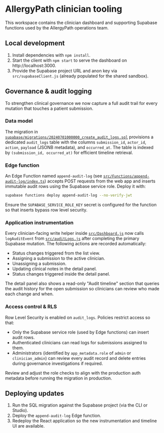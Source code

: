 # AllergyPath clinician tooling

This workspace contains the clinician dashboard and supporting Supabase functions used by the AllergyPath operations team.

## Local development

1. Install dependencies with `npm install`.
2. Start the client with `npm start` to serve the dashboard on http://localhost:3000.
3. Provide the Supabase project URL and anon key via `src/supabaseClient.js` (already populated for the shared sandbox).

## Governance & audit logging

To strengthen clinical governance we now capture a full audit trail for every mutation that touches a patient submission.

### Data model

The migration in [`supabase/migrations/20240701000000_create_audit_logs.sql`](supabase/migrations/20240701000000_create_audit_logs.sql) provisions a dedicated `audit_logs` table with the columns `submission_id`, `actor_id`, `action`, `payload` (JSONB metadata), and `occurred_at`. The table is indexed by `(submission_id, occurred_at)` for efficient timeline retrieval.

### Edge function

An Edge Function named `append-audit-log` (see [`src/Functions/append-audit-log/index.ts`](src/Functions/append-audit-log/index.ts)) accepts POST requests from the web app and inserts immutable audit rows using the Supabase service role. Deploy it with:

```bash
supabase functions deploy append-audit-log --no-verify-jwt
```

Ensure the `SUPABASE_SERVICE_ROLE_KEY` secret is configured for the function so that inserts bypass row level security.

### Application instrumentation

Every clinician-facing write helper inside [`src/Dashboard.js`](src/Dashboard.js) now calls `logAuditEvent` from [`src/auditLogs.js`](src/auditLogs.js) after completing the primary Supabase mutation. The following actions are recorded automatically:

- Status changes triggered from the list view.
- Assigning a submission to the active clinician.
- Unassigning a submission.
- Updating clinical notes in the detail panel.
- Status changes triggered inside the detail panel.

The detail panel also shows a read-only "Audit timeline" section that queries the audit history for the open submission so clinicians can review who made each change and when.

### Access control & RLS

Row Level Security is enabled on `audit_logs`. Policies restrict access so that:

- Only the Supabase service role (used by Edge functions) can insert audit rows.
- Authenticated clinicians can read logs for submissions assigned to them.
- Administrators (identified by `app_metadata.role` of `admin` or `clinician_admin`) can review every audit record and delete entries during governance investigations if required.

Review and adjust the role checks to align with the production auth metadata before running the migration in production.

## Deploying updates

1. Run the SQL migration against the Supabase project (via the CLI or Studio).
2. Deploy the `append-audit-log` Edge function.
3. Redeploy the React application so the new instrumentation and timeline UI are available.
